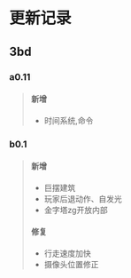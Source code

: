 # 更新记录



## 3bd

### a0.11

> #### 新增
>
> * 时间系统,命令

### b0.1

> #### 新增
>
> * 巨摆建筑
> * 玩家后退动作、自发光
> * 金字塔zg开放内部
>
> #### 修复
>
> * 行走速度加快
> * 摄像头位置修正

